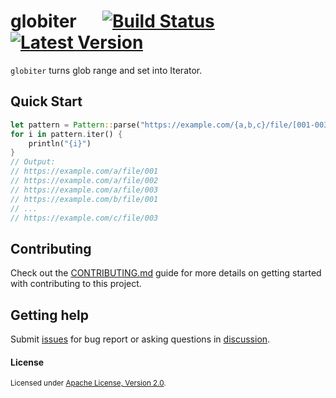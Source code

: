 # globiter &emsp; [![Build Status]][actions] [![Latest Version]][crates.io]

[Build Status]: https://img.shields.io/github/workflow/status/Xuanwo/globiter/CI/main
[actions]: https://github.com/Xuanwo/globiter/actions?query=branch%3Amain
[Latest Version]: https://img.shields.io/crates/v/globiter.svg
[crates.io]: https://crates.io/crates/globiter

`globiter` turns glob range and set into Iterator.

## Quick Start

```rust
let pattern = Pattern::parse("https://example.com/{a,b,c}/file/[001-003]")?;
for i in pattern.iter() {
    println("{i}")
}
// Output:
// https://example.com/a/file/001
// https://example.com/a/file/002
// https://example.com/a/file/003
// https://example.com/b/file/001
// ...
// https://example.com/c/file/003
```

## Contributing

Check out the [CONTRIBUTING.md](./CONTRIBUTING.md) guide for more details on getting started with contributing to this project.

## Getting help

Submit [issues](https://github.com/Xuanwo/globiter/issues/new/choose) for bug report or asking questions in [discussion](https://github.com/Xuanwo/globiter/discussions/new?category=q-a).

#### License

<sup>
Licensed under <a href="./LICENSE">Apache License, Version 2.0</a>.
</sup>
